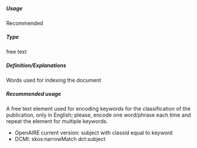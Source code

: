 ##### Usage
Recommended
##### Type
free text
##### Definition/Explanations
Words used for indexing the document
##### Recommended usage
A free text element used for encoding keywords for the classification of the publication, only in English; please, encode one word/phrase each time and repeat the element for multiple keywords.
* OpenAIRE current version: subject with classid equal to keyword
* DCMI: skos:narrowMatch dct:subject

